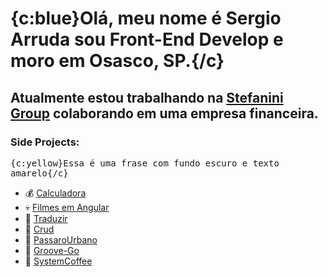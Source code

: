 # {c:blue}Olá, meu nome é Sergio Arruda sou Front-End Develop e moro em Osasco, SP.{/c}

## Atualmente estou trabalhando na [Stefanini Group](https://stefanini.com) colaborando em uma empresa financeira.


### Side Projects:
<kbd>{c:yellow}Essa é uma frase com fundo escuro e texto amarelo{/c}</kbd>
- 💰 [Calculadora]()
- 💀 [Filmes em Angular]()
- 🌵 [Traduzir]()
- 🌱 [Crud](https://crud-seven-chi.vercel.app/)
- 🌱 [PassaroUrbano]()
- 🌱 [Groove-Go](https://groove-go.vercel.app/signin)
- 🌱 [SystemCoffee](https://system-coffee.vercel.app/sign-in)

<!---
ScodeArruda/ScodeArruda is a ✨ special ✨ repository because its `README.md` (this file) appears on your GitHub profile.
You can click the Preview link to take a look at your changes.
--->
